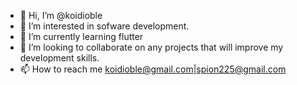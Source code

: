 - 👋 Hi, I’m @koidioble
- 👀 I’m interested in sofware development.
- 🌱 I’m currently learning flutter
- 💞️ I’m looking to collaborate on any projects that will improve my development skills.
- 📫 How to reach me koidioble@gmail.com|spion225@gmail.com

<!---
koidioble/koidioble is a ✨ special ✨ repository because its `README.md` (this file) appears on your GitHub profile.
You can click the Preview link to take a look at your changes.
--->
